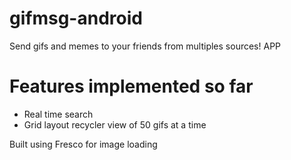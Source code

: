 # gifmsg-android
Send gifs and memes to your friends from multiples sources! APP

# Features implemented so far

* Real time search
* Grid layout recycler view of 50 gifs at a time

Built using Fresco for image loading
